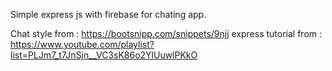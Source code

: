Simple express js with firebase for chating app.

Chat style from : https://bootsnipp.com/snippets/9njj
express tutorial from : https://www.youtube.com/playlist?list=PLJm7_t7JnSjn__VC3sK86o2YlUuwlPKkO